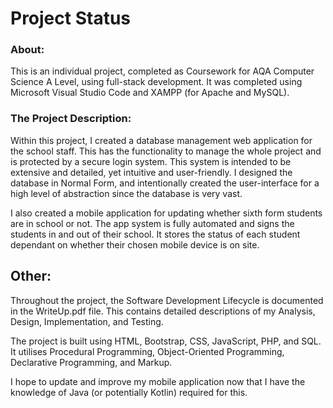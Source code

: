 # Project Status
### About:
This is an individual project, completed as Coursework for AQA Computer Science A Level, using full-stack development. It was completed using Microsoft Visual Studio Code and XAMPP (for Apache and MySQL).

### The Project Description:
Within this project, I created a database management web application for the school staff. This has the functionality to manage the whole project and is protected by a secure login system. This system is intended to be extensive and detailed, yet intuitive and user-friendly. I designed the database in Normal Form, and intentionally created the user-interface for a high level of abstraction since the database is very vast.

I also created a mobile application for updating whether sixth form students are in school or not. The app system is fully automated and signs the students in and out of their school. It stores the status of each student dependant on whether their chosen mobile device is on site. 

## Other:
Throughout the project, the Software Development Lifecycle is documented in the WriteUp.pdf file. This contains detailed descriptions of my Analysis, Design, Implementation, and Testing.

The project is built using HTML, Bootstrap, CSS, JavaScript, PHP, and SQL. It utilises Procedural Programming, Object-Oriented Programming, Declarative Programming, and Markup.

I hope to update and improve my mobile application now that I have the knowledge of Java (or potentially Kotlin) required for this.
